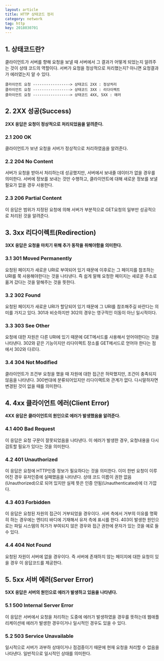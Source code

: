 ```yaml
---
layout: article
title: HTTP 상태코드 정리
category: network
tag: http
key: 2018030701
---
```



## 1. 상태코드란?
클라이언트가 서버를 향해 요청을 보낼 때 서버에서 그 결과가 어떻게 되었는지 알려주는 것이 상태 코드의 역할이다. 서버가 요청을 정상적으로 처리했는지? 아니면 요청결과가 에러였는지 알 수 있다.

```
클라이언트 요청 -----------------> 상태코드 2XX : 정상처리
클라이언트 요청 -----------------> 상태코드 3XX : 리다이렉트
클라이언트 요청 -----------------> 상태코드 4XX, 5XX : 에러
```

## 2. 2XX 성공(Success)
**2XX 응답은 요청이 정상적으로 처리되었음을 알려준다.**

### 2.1 200 OK
클라이언트가 보낸 요청을 서버가 정상적으로 처리하였음을 알려준다.

### 2.2 204 No Content
서버가 요청을 받아서 처리하는데 성공했지만, 서버에서 보내줄 데이터가 없을 경우를 의미한다.
서버에 정보를 보내는 것만 수행하고, 클라이언트에 대해 새로운 정보를 보낼 필요가 없을 경우 사용한다.

### 2.3 206 Partial Content
이 응답은 범위가 지정된 요청에 의해 서버가 부분적으로 GET요청의 일부만 성공적으로 처리된 것을 알려준다.

## 3. 3xx 리다이렉트(Redirection)
**3XX 응답은 요청을 마치기 위해 추가 동작을 취해야함을 의미한다.**

### 3.1 301 Moved Permanently
요청된 페이지가 새로운 URI로 부여되어 있기 때문에 이후로는 그 페이지를 참조하는 URI를 쭉 사용해야한다는 것을 나타낸다.
즉 쉽게 말해 요청한 페이지는 새로운 주소로 옮겨 갔다는 것을 말해주는 것을 뜻한다.

### 3.2 302 Found
요청된 페이지가 새로운 URI가 할당되어 있기 때문에 그 URI를 참조해주길 바란다는 의미를 가지고 있다.
301과 비슷하지만 302의 경우는 영구적인 이동이 아닌 일시적이다.

### 3.3 303 See Other
요청에 대한 자원은 다른 URI에 있기 때문에 GET메서드를 사용해서 얻어야한다는 것을 나타낸다.
302와 같은 기능이지만 리다이렉트 장소를 GET메서드로 얻어야 한다는 점에서 302와 다르다.

### 3.4 304 Not Modified
클라이언트가 조건부 요청을 했을 때 자원에 대한 접근은 허락했지만, 조건이 충족되지 않음을 나타낸다.
300번대에 분류되어있지만 리다이렉트와 관계가 없다. 다시말하자면 변경된 것이 없을 때를 의미한다.

## 4. 4xx 클라이언트 에러(Client Error)
**4XX 응답은 클라이언트의 원인으로 에러가 발생했음을 알려준다.**

### 4.1 400 Bad Request
이 응답은 요청 구문이 잘못되었음을 나타낸다. 이 에러가 발생한 경우, 요청내용을 다시 검토할 필요가 있다는 것을 의미한다.

### 4.2 401 Unauthorized
이 응답은 요청에 HTTP인증 정보가 필요하다는 것을 의미한다. 이미 한번 요청이 이루어진 경우 유저인증에 실패했음을 나타낸다. 상태 코드 이름이 권한 없음(Unauthorized)으로 되어 있지만 실제 뜻은 인증 안됨(Unauthenticated)에 더 가깝다.

### 4.3 403 Forbidden
이 응답은 요청된 자원의 접근이 거부되었을 경우이다. 서버 측에서 거부의 이유를 명확히 하는 경우에는 엔티티 바디에 기재해서 유저 측에 표시를 한다. 403이 발생한 원인으로는 파일 시스템의 허가가 부여되지 않은 경우와 접근 권한에 문자가 있는 것을 예로 들수 있다.

### 4.4 404 Not Found
요청된 자원이 서버에 없을 경우이다. 즉 서버에 존재하지 않는 페이지에 대한 요청이 있을 경우 이 응답코드를 제공한다.

## 5. 5xx 서버 에러(Server Error)
**5XX 응답은 서버의 원인으로 에러가 발생하고 있음을 나타낸다.**

### 5.1 500 Internal Server Error
이 응답은 서버에서 요청을 처리하는 도중에 에러가 발생하였을 경우를 뜻하는데 웹애플리케이션에 에러가 발생한 경우이거나 일시적인 경우도 있을 수 있다.

### 5.2 503 Service Unavailable
일시적으로 서버가 과부하 상태이거나 점검중이기 때문에 현재 요청을 처리할 수 없음을 나타낸다. 일반적으로 일시적인 상태를 의미한다.
